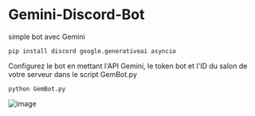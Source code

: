 # Gemini-Discord-Bot
simple bot avec Gemini

```pip install discord google.generativeai asyncio```

Configurez le bot en mettant l'API Gemini, le token bot et l'ID du salon de votre serveur dans le script GemBot.py

```python GemBot.py```

![image](https://github.com/user-attachments/assets/775bb1ee-5984-4780-8a97-73a0e23ea936)
